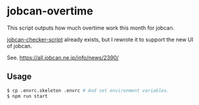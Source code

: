 # jobcan-overtime

This script outputs how much overtime work this month for jobcan.

[jobcan-checker-script](https://github.com/daido1976/jobcan-checker-script) already exists, but I rewrote it to support the new UI of jobcan.

See. https://all.jobcan.ne.jp/info/news/2390/

## Usage

```sh
$ cp .envrc.skeleton .envrc # And set environment variables.
$ npm run start
```

